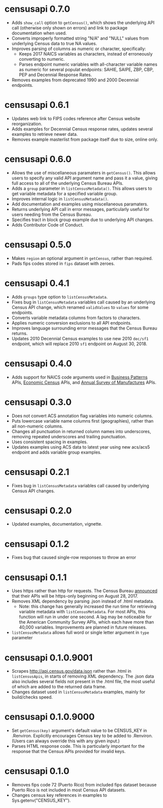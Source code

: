 # censusapi 0.7.0
* Adds `show_call` option to `getCensus()`, which shows the underlying API call (otherwise only shown on errors) and link to package documentation when used.
* Converts improperly formatted string "N/A" and "NULL" values from underlying Census data to true NA values.
* Improves parsing of columns as numeric or character, specifically:
  * Keeps 2017 NAICS variables as characters, instead of erroneously converting to numeric.
  * Parses endpoint numeric variables with all-character variable names as numeric for several populat endpoints: SAHIE, SAIPE, ZBP, CBP, PEP and Decennial Response Rates.
* Removes examples from deprecated 1990 and 2000 Decennial endpoints.

# censusapi 0.6.1
* Updates web link to FIPS codes reference after Census website reorganization.
* Adds examples for Decennial Census response rates, updates several examples to retrieve newer data.
* Removes example masterlist from package itself due to size, online only.

# censusapi 0.6.0
* Allows the use of miscellaneous paramaters in `getCensus()`. This allows users to specify any valid API argument name and pass it a value, giving full access to all of the underlying Census Bureau APIs.
* Adds a `group` parameter in `listCensusMetadata()`. This allows users to get variable metadata for a specified variable group.
* Improves internal logic in `listCensusMetadata()`.
* Add documentation and examples using miscellaneous paramaters.
* Returns underlying API call in error messages, particularly useful for users needing from the Census Bureau.
* Specifies tract in block group example due to underlying API changes.
* Adds Contributor Code of Conduct.

# censusapi 0.5.0
* Makes `region` an optional argument in `getCensus`, rather than required.
* Pads fips codes stored in `fips` dataset with zeroes.

# censusapi 0.4.1
* Adds `groups` type option to `listCensusMetadata`.
* Fixes bug in `listCensusMetadata` variables call caused by an underlying Census API change, which renamed `validValues` to `values` for some endpoints.
* Converts variable metadata columns from factors to characters.
* Applies numeric conversion exclusions to all API endpoints.
* Improves language surrounding error messages that the Census Bureau returns.
* Updates 2010 Decennial Census examples to use new 2010 `dec/sf1` endpoint, which will replace 2010 `sf1` endpoint on August 30, 2018.

# censusapi 0.4.0
* Adds support for NAICS code arguments used in [Business Patterns](https://www.census.gov/data/developers/data-sets/cbp-nonemp-zbp.html) APIs, [Economic Census](https://www.census.gov/data/developers/data-sets/economic-census.html) APIs, and [Annual Survey of Manufactures](https://www.census.gov/data/developers/data-sets/Annual-Survey-of-Manufactures.html) APIs.

# censusapi 0.3.0
* Does not convert ACS annotation flag variables into numeric columns.
* Puts lowercase variable name columns first (geographies), rather than all non-numeric columns.
* Changes all punctuation in returned column names into underscores, removing repeated underscores and trailing punctuation.
* Uses consistent spacing in examples.
* Updates examples using ACS data to latest year using new acs/acs5 endpoint and adds variable group examples.

# censusapi 0.2.1
* Fixes bug in `listCensusMetadata` variables call caused by underlying Census API changes.

# censusapi 0.2.0
* Updated examples, documentation, vignette.

# censusapi 0.1.2
* Fixes bug that caused single-row responses to throw an error

# censusapi 0.1.1
* Uses https rather than http for requests. The Census Bureau [announced](https://content.govdelivery.com/attachments/USCENSUS/2017/05/31/file_attachments/824523/HttpsChangeDocument.pdf) that their APIs will be https-only beginning on August 28, 2017.
* Removes XML dependency by parsing .json instead of .html metadata.
  * Note: this change has generally increased the run time for retrieving variable metadata with `listCensusMetadata`. For most APIs, this function will run in under one second. A lag may be noticeable for the American Community Survey APIs, which each have more than 40,000 variables. Improvements are planned in future releases.
* `listCensusMetadata` allows full word or single letter argument in `type` parameter

# censusapi 0.1.0.9001
* Scrapes http://api.census.gov/data.json rather than .html in `listCensusApis`, in starts of removing XML dependency. The .json data also includes several fields not present in the .html file, the most useful of which are added to the returned data frame.
* Changes dataset used in `listCensusMetadata` examples, mainly for build/checks speed.

# censusapi 0.1.0.9000
* Set `getCensus(key)` argument's default value to be CENSUS_KEY in .Renviron. Explicitly encourages Census key to be added to .Renviron. (Users can always override this with any given input.)
* Parses HTML response code. This is particularly important for the response that the Census APIs provided for invalid keys.

# censusapi 0.1.0
* Removes fips code 72 (Puerto Rico) from included fips dataset because Puerto Rico is not included in most Census API datasets.
* Changes census key references in examples to Sys.getenv("CENSUS_KEY").

